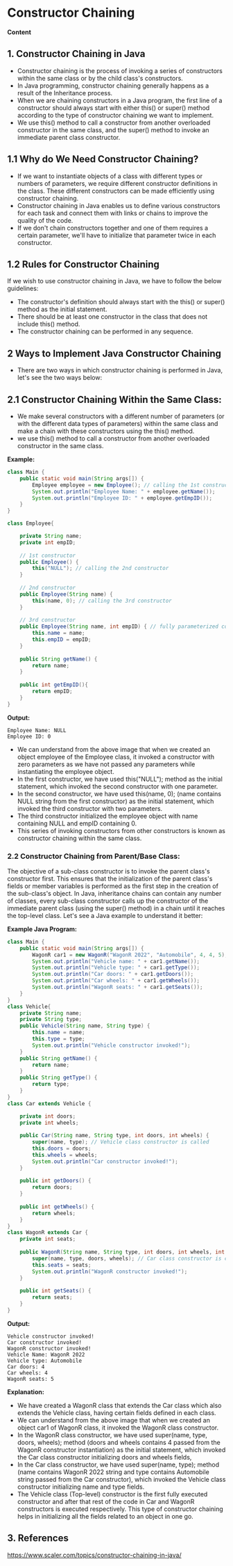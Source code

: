 # Constructor Chaining

**Content**

## 1. Constructor Chaining in Java

-   Constructor chaining is the process of invoking a series of constructors within the same class or by the child class's constructors.
-   In Java programming, constructor chaining generally happens as a result of the Inheritance process.
-   When we are chaining constructors in a Java program, the first line of a constructor should always start with either this() or super() method according to the type of constructor chaining we want to implement.
-   We use this() method to call a constructor from another overloaded constructor in the same class, and the super() method to invoke an immediate parent class constructor.

## 1.1 Why do We Need Constructor Chaining?

-   If we want to instantiate objects of a class with different types or numbers of parameters, we require different constructor definitions in the class. These different constructors can be made efficiently using constructor chaining.
-   Constructor chaining in Java enables us to define various constructors for each task and connect them with links or chains to improve the quality of the code.
-   If we don't chain constructors together and one of them requires a certain parameter, we'll have to initialize that parameter twice in each constructor.

## 1.2 Rules for Constructor Chaining

If we wish to use constructor chaining in Java, we have to follow the below guidelines:

-   The constructor's definition should always start with the this() or super() method as the initial statement.
-   There should be at least one constructor in the class that does not include this() method.
-   The constructor chaining can be performed in any sequence.

## 2 Ways to Implement Java Constructor Chaining

-   There are two ways in which constructor chaining is performed in Java, let's see the two ways below:

## 2.1 Constructor Chaining Within the Same Class:

-   We make several constructors with a different number of parameters (or with the different data types of parameters) within the same class and make a chain with these constructors using the this() method.
-   we use this() method to call a constructor from another overloaded constructor in the same class.

**Example:**

```java
class Main {
    public static void main(String args[]) {
        Employee employee = new Employee(); // calling the 1st constructor
        System.out.println("Employee Name: " + employee.getName());
        System.out.println("Employee ID: " + employee.getEmpID());
    }
}

class Employee{

    private String name;
    private int empID;
    
    // 1st constructor
    public Employee() {
        this("NULL"); // calling the 2nd constructor
    }
    
    // 2nd constructor
    public Employee(String name) {
        this(name, 0); // calling the 3rd constructor
    }
    
    // 3rd constructor
    public Employee(String name, int empID) { // fully parameterized constructor
        this.name = name;
        this.empID = empID;
    }
    
    public String getName() {
        return name;
    }
    
    public int getEmpID(){
        return empID;
    }
}
```

**Output:**

```
Employee Name: NULL
Employee ID: 0
```

-   We can understand from the above image that when we created an object employee of the Employee class, it invoked a constructor with zero parameters as we have not passed any parameters while instantiating the employee object.
-   In the first constructor, we have used this("NULL"); method as the initial statement, which invoked the second constructor with one parameter.
-   In the second constructor, we have used this(name, 0); (name contains NULL string from the first constructor) as the initial statement, which invoked the third constructor with two parameters.
-   The third constructor initialized the employee object with name containing NULL and empID containing 0.
-   This series of invoking constructors from other constructors is known as constructor chaining within the same class.

### 2.2 Constructor Chaining from Parent/Base Class:

The objective of a sub-class constructor is to invoke the parent class's constructor first. This ensures that the initialization of the parent class's fields or member variables is performed as the first step in the creation of the sub-class's object. In Java, inheritance chains can contain any number of classes, every sub-class constructor calls up the constructor of the immediate parent class (using the super() method) in a chain until it reaches the top-level class. Let's see a Java example to understand it better:

**Example Java Program:**

```java
class Main {
    public static void main(String args[]) {
        WagonR car1 = new WagonR("WagonR 2022", "Automobile", 4, 4, 5);
        System.out.println("Vehicle name: " + car1.getName());
        System.out.println("Vehicle type: " + car1.getType());
        System.out.println("Car doors: " + car1.getDoors());
        System.out.println("Car wheels: " + car1.getWheels());
        System.out.println("WagonR seats: " + car1.getSeats());
    }
}
class Vehicle{
    private String name;
    private String type;
    public Vehicle(String name, String type) {
        this.name = name;
        this.type = type;
        System.out.println("Vehicle constructor invoked!");
    }
    public String getName() {
        return name;
    }
    public String getType() {
        return type;
    }
}
class Car extends Vehicle {

    private int doors;
    private int wheels;
    
    public Car(String name, String type, int doors, int wheels) {
        super(name, type); // Vehicle class constructor is called
        this.doors = doors;
        this.wheels = wheels;
        System.out.println("Car constructor invoked!");
    }
    
    public int getDoors() {
        return doors;
    }
    
    public int getWheels() {
        return wheels;
    }
}
class WagonR extends Car {
    private int seats;
    
    public WagonR(String name, String type, int doors, int wheels, int seats) {
        super(name, type, doors, wheels); // Car class constructor is called
        this.seats = seats;
        System.out.println("WagonR constructor invoked!");
    }
    
    public int getSeats() {
        return seats;
    }
}
```

**Output:**

```
Vehicle constructor invoked!
Car constructor invoked!
WagonR constructor invoked!
Vehicle Name: WagonR 2022
Vehicle type: Automobile
Car doors: 4
Car wheels: 4
WagonR seats: 5
```

**Explanation:**

-   We have created a WagonR class that extends the Car class which also extends the Vehicle class, having certain fields defined in each class.
-   We can understand from the above image that when we created an object car1 of WagonR class, it invoked the WagonR class constructor.
-   In the WagonR class constructor, we have used super(name, type, doors, wheels); method (doors and wheels contains 4 passed from the WagonR constructor instantiation) as the initial statement, which invoked the Car class constructor initializing doors and wheels fields,
-   In the Car class constructor, we have used super(name, type); method (name contains WagonR 2022 string and type contains Automobile string passed from the Car constructor), which invoked the Vehicle class constructor initializing name and type fields.
-   The Vehicle class (Top-level) constructor is the first fully executed constructor and after that rest of the code in Car and WagonR constructors is executed respectively. This type of constructor chaining helps in initializing all the fields related to an object in one go.

## 3. References

https://www.scaler.com/topics/constructor-chaining-in-java/
